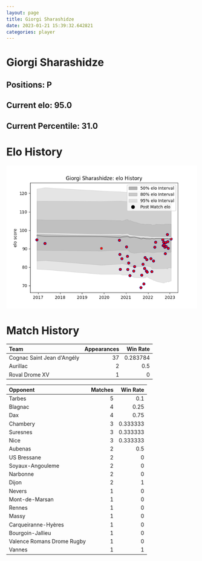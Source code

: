 ```yaml
---  
layout: page  
title: Giorgi Sharashidze  
date: 2023-01-21 15:39:32.642821  
categories: player  
---
```

# Giorgi Sharashidze

## Positions: P

## Current elo: 95.0

## Current Percentile: 31.0

# Elo History


![elo history](history_GiorgiSharashidze.png)
# Match History


| Team                       |   Appearances |   Win Rate |
|:---------------------------|--------------:|-----------:|
| Cognac Saint Jean d'Angély |            37 |   0.283784 |
| Aurillac                   |             2 |   0.5      |
| Roval Drome XV             |             1 |   0        |

| Opponent                   |   Matches |   Win Rate |
|:---------------------------|----------:|-----------:|
| Tarbes                     |         5 |   0.1      |
| Blagnac                    |         4 |   0.25     |
| Dax                        |         4 |   0.75     |
| Chambery                   |         3 |   0.333333 |
| Suresnes                   |         3 |   0.333333 |
| Nice                       |         3 |   0.333333 |
| Aubenas                    |         2 |   0.5      |
| US Bressane                |         2 |   0        |
| Soyaux-Angouleme           |         2 |   0        |
| Narbonne                   |         2 |   0        |
| Dijon                      |         2 |   1        |
| Nevers                     |         1 |   0        |
| Mont-de-Marsan             |         1 |   0        |
| Rennes                     |         1 |   0        |
| Massy                      |         1 |   0        |
| Carqueiranne-Hyères        |         1 |   0        |
| Bourgoin-Jallieu           |         1 |   0        |
| Valence Romans Drome Rugby |         1 |   0        |
| Vannes                     |         1 |   1        |